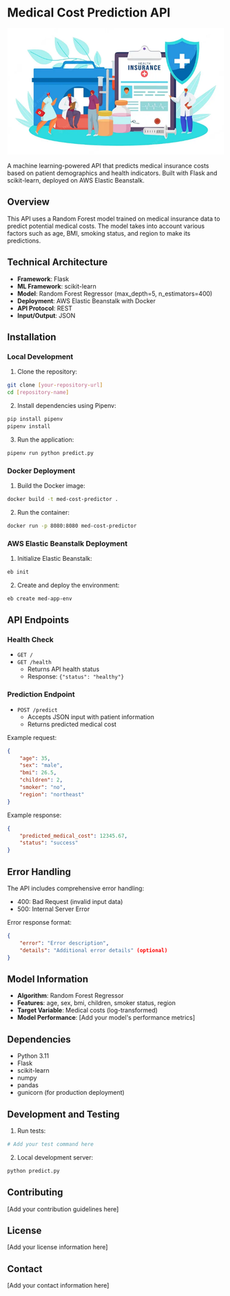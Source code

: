 # Medical Cost Prediction API

<p align="center">
  <img src="./Images/banner.webp" alt="Medical Insurance.">
</p>

A machine learning-powered API that predicts medical insurance costs based on patient demographics and health indicators. Built with Flask and scikit-learn, deployed on AWS Elastic Beanstalk.

## Overview

This API uses a Random Forest model trained on medical insurance data to predict potential medical costs. The model takes into account various factors such as age, BMI, smoking status, and region to make its predictions.

## Technical Architecture

- **Framework**: Flask
- **ML Framework**: scikit-learn
- **Model**: Random Forest Regressor (max_depth=5, n_estimators=400)
- **Deployment**: AWS Elastic Beanstalk with Docker
- **API Protocol**: REST
- **Input/Output**: JSON

## Installation

### Local Development

1. Clone the repository:
```bash
git clone [your-repository-url]
cd [repository-name]
```

2. Install dependencies using Pipenv:
```bash
pip install pipenv
pipenv install
```

3. Run the application:
```bash
pipenv run python predict.py
```

### Docker Deployment

1. Build the Docker image:
```bash
docker build -t med-cost-predictor .
```

2. Run the container:
```bash
docker run -p 8080:8080 med-cost-predictor
```

### AWS Elastic Beanstalk Deployment

1. Initialize Elastic Beanstalk:
```bash
eb init
```

2. Create and deploy the environment:
```bash
eb create med-app-env
```

## API Endpoints

### Health Check
- `GET /`
- `GET /health`
  - Returns API health status
  - Response: `{"status": "healthy"}`

### Prediction Endpoint
- `POST /predict`
  - Accepts JSON input with patient information
  - Returns predicted medical cost

Example request:
```json
{
    "age": 35,
    "sex": "male",
    "bmi": 26.5,
    "children": 2,
    "smoker": "no",
    "region": "northeast"
}
```

Example response:
```json
{
    "predicted_medical_cost": 12345.67,
    "status": "success"
}
```

## Error Handling

The API includes comprehensive error handling:
- 400: Bad Request (invalid input data)
- 500: Internal Server Error

Error response format:
```json
{
    "error": "Error description",
    "details": "Additional error details" (optional)
}
```

## Model Information

- **Algorithm**: Random Forest Regressor
- **Features**: age, sex, bmi, children, smoker status, region
- **Target Variable**: Medical costs (log-transformed)
- **Model Performance**: [Add your model's performance metrics]

## Dependencies

- Python 3.11
- Flask
- scikit-learn
- numpy
- pandas
- gunicorn (for production deployment)

## Development and Testing

1. Run tests:
```bash
# Add your test command here
```

2. Local development server:
```bash
python predict.py
```

## Contributing

[Add your contribution guidelines here]

## License

[Add your license information here]

## Contact

[Add your contact information here]
